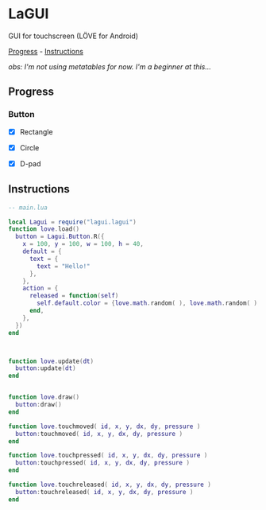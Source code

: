 # LaGUI

GUI for touchscreen (LÖVE for Android)

[Progress](#Progress) - [Instructions](#Instructions)


_obs: I'm not using metatables for now. I'm a beginner at this..._

## Progress
### Button
- [x] Rectangle
- [x] Circle
- [x] D-pad


## Instructions
```lua
-- main.lua

local Lagui = require("lagui.lagui")
function love.load()
  button = Lagui.Button.R({
    x = 100, y = 100, w = 100, h = 40,
    default = {
      text = {
        text = "Hello!"
      },
    },
    action = {
      released = function(self)
        self.default.color = {love.math.random( ), love.math.random( ), love.math.random( ), 1}
      end,
    },
  })
end



function love.update(dt)
  button:update(dt)
end


function love.draw()
  button:draw()
end

function love.touchmoved( id, x, y, dx, dy, pressure )
  button:touchmoved( id, x, y, dx, dy, pressure )
end

function love.touchpressed( id, x, y, dx, dy, pressure )
  button:touchpressed( id, x, y, dx, dy, pressure )
end

function love.touchreleased( id, x, y, dx, dy, pressure )
  button:touchreleased( id, x, y, dx, dy, pressure )
end
```
